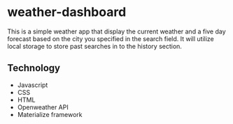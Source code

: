 # weather-dashboard
This is a simple weather app that display the current weather and a five day forecast based on the city you specified in the search field.  It will utilize local storage to store past searches in to the history section.


## Technology

* Javascript
* CSS
* HTML
* Openweather API
* Materialize framework

